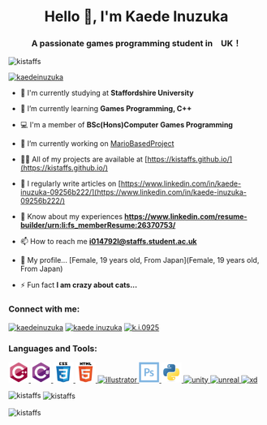 <h1 align="center">Hello 👋, I'm Kaede Inuzuka</h1>
<h3 align="center">A passionate games programming student in　UK！</h3>

<p align="left"> <img src="https://komarev.com/ghpvc/?username=kistaffs&label=Profile%20views&color=0e75b6&style=flat" alt="kistaffs" /> </p>

<p align="left"> <a href="https://twitter.com/kaedeinuzuka" target="blank"><img src="https://img.shields.io/twitter/follow/kaedeinuzuka?logo=twitter&style=for-the-badge" alt="kaedeinuzuka" /></a> </p>

- 🏫 I'm currently studying at **Staffordshire University**

- 🌱 I’m currently learning **Games Programming, C++**

- 💻 I'm a member of **BSc(Hons)Computer Games Programming**

- 🔭 I’m currently working on [MarioBasedProject](https://github.com/KISTAFFS/GEC/tree/master/MarioBasedProject)

- 👨‍💻 All of my projects are available at [https://kistaffs.github.io/](https://kistaffs.github.io/)

- 📝 I regularly write articles on [https://www.linkedin.com/in/kaede-inuzuka-09256b222/](https://www.linkedin.com/in/kaede-inuzuka-09256b222/)

- 📄 Know about my experiences **https://www.linkedin.com/resume-builder/urn:li:fs_memberResume:26370753/**

- 📫 How to reach me **i014792l@staffs.student.ac.uk**

- 👤 My profile... [Female, 19 years old, From Japan](Female, 19 years old, From Japan)

- ⚡ Fun fact **I am crazy about cats...**

<h3 align="left">Connect with me:</h3>
<p align="left">
<a href="https://twitter.com/kaedeinuzuka" target="blank"><img align="center" src="https://raw.githubusercontent.com/rahuldkjain/github-profile-readme-generator/master/src/images/icons/Social/twitter.svg" alt="kaedeinuzuka" height="30" width="40" /></a>
<a href="https://linkedin.com/in/kaede inuzuka" target="blank"><img align="center" src="https://raw.githubusercontent.com/rahuldkjain/github-profile-readme-generator/master/src/images/icons/Social/linked-in-alt.svg" alt="kaede inuzuka" height="30" width="40" /></a>
<a href="https://instagram.com/k.i.0925" target="blank"><img align="center" src="https://raw.githubusercontent.com/rahuldkjain/github-profile-readme-generator/master/src/images/icons/Social/instagram.svg" alt="k.i.0925" height="30" width="40" /></a>
</p>

<h3 align="left">Languages and Tools:</h3>
<p align="left"> <a href="https://www.w3schools.com/cpp/" target="_blank" rel="noreferrer"> <img src="https://raw.githubusercontent.com/devicons/devicon/master/icons/cplusplus/cplusplus-original.svg" alt="cplusplus" width="40" height="40"/> </a> <a href="https://www.w3schools.com/cs/" target="_blank" rel="noreferrer"> <img src="https://raw.githubusercontent.com/devicons/devicon/master/icons/csharp/csharp-original.svg" alt="csharp" width="40" height="40"/> </a> <a href="https://www.w3schools.com/css/" target="_blank" rel="noreferrer"> <img src="https://raw.githubusercontent.com/devicons/devicon/master/icons/css3/css3-original-wordmark.svg" alt="css3" width="40" height="40"/> </a> <a href="https://www.w3.org/html/" target="_blank" rel="noreferrer"> <img src="https://raw.githubusercontent.com/devicons/devicon/master/icons/html5/html5-original-wordmark.svg" alt="html5" width="40" height="40"/> </a> <a href="https://www.adobe.com/in/products/illustrator.html" target="_blank" rel="noreferrer"> <img src="https://www.vectorlogo.zone/logos/adobe_illustrator/adobe_illustrator-icon.svg" alt="illustrator" width="40" height="40"/> </a> <a href="https://www.photoshop.com/en" target="_blank" rel="noreferrer"> <img src="https://raw.githubusercontent.com/devicons/devicon/master/icons/photoshop/photoshop-line.svg" alt="photoshop" width="40" height="40"/> </a> <a href="https://www.python.org" target="_blank" rel="noreferrer"> <img src="https://raw.githubusercontent.com/devicons/devicon/master/icons/python/python-original.svg" alt="python" width="40" height="40"/> </a> <a href="https://unity.com/" target="_blank" rel="noreferrer"> <img src="https://www.vectorlogo.zone/logos/unity3d/unity3d-icon.svg" alt="unity" width="40" height="40"/> </a> <a href="https://unrealengine.com/" target="_blank" rel="noreferrer"> <img src="https://raw.githubusercontent.com/kenangundogan/fontisto/036b7eca71aab1bef8e6a0518f7329f13ed62f6b/icons/svg/brand/unreal-engine.svg" alt="unreal" width="40" height="40"/> </a> <a href="https://www.adobe.com/products/xd.html" target="_blank" rel="noreferrer"> <img src="https://cdn.worldvectorlogo.com/logos/adobe-xd.svg" alt="xd" width="40" height="40"/> </a> </p>

<p><img align="left" src="https://github-readme-stats.vercel.app/api/top-langs?username=kistaffs&show_icons=true&locale=en&layout=compact" alt="kistaffs" /></p>

<p>&nbsp;<img align="center" src="https://github-readme-stats.vercel.app/api?username=kistaffs&show_icons=true&locale=en" alt="kistaffs" /></p>

<p><img align="center" src="https://github-readme-streak-stats.herokuapp.com/?user=kistaffs&" alt="kistaffs" /></p>
